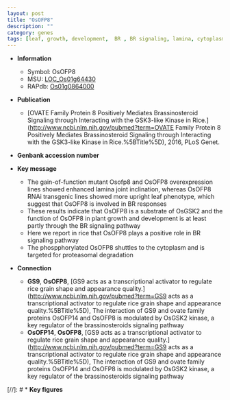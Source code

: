 ```yaml
---
layout: post
title: "OsOFP8"
description: ""
category: genes
tags: [leaf, growth, development,  BR , BR signaling, lamina, cytoplasm, plant growth, lamina joint]
---
```


* **Information**  
    + Symbol: OsOFP8  
    + MSU: [LOC_Os01g64430](http://rice.plantbiology.msu.edu/cgi-bin/ORF_infopage.cgi?orf=LOC_Os01g64430)  
    + RAPdb: [Os01g0864000](http://rapdb.dna.affrc.go.jp/viewer/gbrowse_details/irgsp1?name=Os01g0864000)  

* **Publication**  
    + [OVATE Family Protein 8 Positively Mediates Brassinosteroid Signaling through Interacting with the GSK3-like Kinase in Rice.](http://www.ncbi.nlm.nih.gov/pubmed?term=OVATE Family Protein 8 Positively Mediates Brassinosteroid Signaling through Interacting with the GSK3-like Kinase in Rice.%5BTitle%5D), 2016, PLoS Genet.

* **Genbank accession number**  

* **Key message**  
    + The gain-of-function mutant Osofp8 and OsOFP8 overexpression lines showed enhanced lamina joint inclination, whereas OsOFP8 RNAi transgenic lines showed more upright leaf phenotype, which suggest that OsOFP8 is involved in BR responses
    + These results indicate that OsOFP8 is a substrate of OsGSK2 and the function of OsOFP8 in plant growth and development is at least partly through the BR signaling pathway
    + Here we report in rice that OsOFP8 plays a positive role in BR signaling pathway
    + The phospphorylated OsOFP8 shuttles to the cytoplasm and is targeted for proteasomal degradation

* **Connection**  
    + __GS9__, __OsOFP8__, [GS9 acts as a transcriptional activator to regulate rice grain shape and appearance quality.](http://www.ncbi.nlm.nih.gov/pubmed?term=GS9 acts as a transcriptional activator to regulate rice grain shape and appearance quality.%5BTitle%5D),  The interaction of GS9 and ovate family proteins OsOFP14 and OsOFP8 is modulated by OsGSK2 kinase, a key regulator of the brassinosteroids signaling pathway
    + __OsOFP14__, __OsOFP8__, [GS9 acts as a transcriptional activator to regulate rice grain shape and appearance quality.](http://www.ncbi.nlm.nih.gov/pubmed?term=GS9 acts as a transcriptional activator to regulate rice grain shape and appearance quality.%5BTitle%5D),  The interaction of GS9 and ovate family proteins OsOFP14 and OsOFP8 is modulated by OsGSK2 kinase, a key regulator of the brassinosteroids signaling pathway

[//]: # * **Key figures**  


